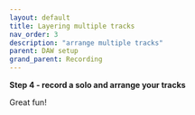 ```yaml
---
layout: default
title: Layering multiple tracks
nav_order: 3
description: "arrange multiple tracks"
parent: DAW setup
grand_parent: Recording
---
```


**Step 4 - record a solo and arrange your tracks**

Great fun!